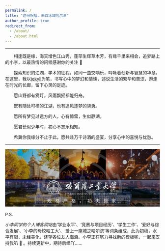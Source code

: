 ```yaml
---
permalink: /
title: "这份祝福，来自冰城哈尔滨"
author_profile: true
redirect_from: 
  - /about/
  - /about.html
---
```


---

&emsp;&emsp;相逢既是缘，海天增色江山秀，蓬荜生辉草木芳，有缘千里来相会，追梦路上的小李，以最热情的问候感谢你的关注 :rose: 

&emsp;&emsp;探索知识的江湖，学术的征程，如同一曲交响乐，吟咏着创新与智慧的华章。在这里，我以[jekyll](https://jekyllcn.com/)为笔，书写心中的梦幻和情愫，述说生活的繁华和苦涩，游走在时光的长廊，留下心灵的足迹。

&emsp;&emsp;愿山野都有雾灯，风雨飘摇都能归舟。

&emsp;&emsp;既有随处可栖的江湖，也有追风逐梦的骁勇。

&emsp;&emsp;愿所有梦见过远方的人，心有惊雷，生似静湖。

&emsp;&emsp;愿君长似少年时，初心不忘乐相知。

&emsp;&emsp;希冀你我缘分不止于此，愿共赴万千诗酒的盛宴，分享心中的喜悦与忧愁。

---

![HIT1](https://raw.githubusercontent.com/HITLqk/lqk/master/images/%E5%93%88%E5%B7%A5%E5%A4%A72.png)

P.S.

*小李同学的个人博客网站*由‘学业水平’、‘竞赛与项目经历’、‘学生工作’、‘爱好与综合发展’、‘小李的母校哈工大’、‘爱上一座城之哈尔滨’等词条组成，此为初稿，水平有限，未经美化，还望各位友人海涵。小李正在努力寻找新的模板呢，一起来支持我叭 :raising_hand: 。持续更新中，期待后续吖……













